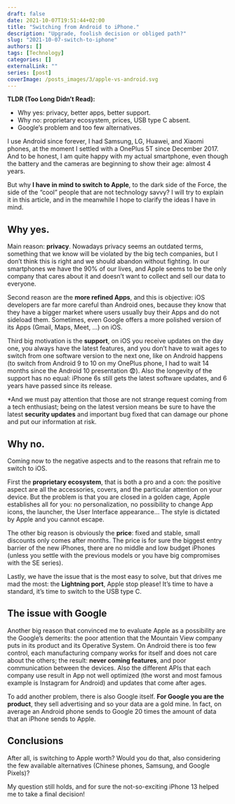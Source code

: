 ```yaml
---
draft: false
date: 2021-10-07T19:51:44+02:00
title: "Switching from Android to iPhone."
description: "Upgrade, foolish decision or obliged path?"
slug: "2021-10-07-switch-to-iphone"
authors: []
tags: [Technology]
categories: []
externalLink: ""
series: [post]
coverImage: /posts_images/3/apple-vs-android.svg
---
```

**TLDR (Too Long Didn’t Read):**
-	Why yes: privacy, better apps, better support.
-	Why no: proprietary ecosystem, prices, USB type C absent.
-	Google’s problem and too few alternatives.

I use Android since forever, I had Samsung, LG, Huawei, and Xiaomi phones, at the moment I settled with a OnePlus 5T since December 2017. And to be honest, I am quite happy with my actual smartphone, even though the battery and the cameras are beginning to show their age: almost 4 years.

But why **I have in mind to switch to Apple**, to the dark side of the Force, the side of the “cool” people that are not technology savvy? I will try to explain it in this article, and in the meanwhile I hope to clarify the ideas I have in mind.

## Why yes.

Main reason: **privacy**. Nowadays privacy seems an outdated terms, something that we know will be violated by the big tech companies, but I don’t think this is right and we should abandon without fighting. In our smartphones we have the 90% of our lives, and Apple seems to be the only company that cares about it and doesn’t want to collect and sell our data to everyone.

Second reason are the **more refined Apps**, and this is objective: iOS developers are far more careful than Android ones, because they know that they have a bigger market where users usually buy their Apps and do not sideload them. Sometimes, even Google offers a more polished version of its Apps (Gmail, Maps, Meet, …) on iOS.

Third big motivation is the **support**, on iOS you receive updates on the day one, you always have the latest features, and you don’t have to wait ages to switch from one software version to the next one, like on Android happens (to switch from Android 9 to 10 on my OnePlus phone, I had to wait 14 months since the Android 10 presentation 😨). Also the longevity of the support has no equal: iPhone 6s still gets the latest software updates, and 6 years have passed since its release.

*And we must pay attention that those are not strange request coming from a tech enthusiast; being on the latest version means be sure to have the latest **security updates** and important bug fixed that can damage our phone and put our information at risk.

## Why no.

Coming now to the negative aspects and to the reasons that refrain me to switch to iOS.

First the **proprietary ecosystem**, that is both a pro and a con: the positive aspect are all the accessories, covers, and the particular attention on your device. But the problem is that you are closed in a golden cage, Apple establishes all for you: no personalization, no possibility to change App icons, the launcher, the User Interface appearance… The style is dictated by Apple and you cannot escape.

The other big reason is obviously the **price**: fixed and stable, small discounts only comes after months. The price is for sure the biggest entry barrier of the new iPhones, there are no middle and low budget iPhones (unless you settle with the previous models or you have big compromises with the SE series).

Lastly, we have the issue that is the most easy to solve, but that drives me mad the most: the **Lightning port**, Apple stop please! It’s time to have a standard, it’s time to switch to the USB type C. 

## The issue with Google

Another big reason that convinced me to evaluate Apple as a possibility are the Google’s demerits: the poor attention that the Mountain View company puts in its product and its Operative System. On Android there is too few control, each manufacturing company works for itself and does not care about the others; the result: **never coming features**, and poor communication between the devices. Also the different APIs that each company use result in App not well optimized (the worst and most famous example is Instagram for Android) and updates that come after ages.

To add another problem, there is also Google itself. **For Google you are the product**, they sell advertising and so your data are a gold mine. In fact, on average an Android phone sends to Google 20 times the amount of data that an iPhone sends to Apple.

## Conclusions
After all, is switching to Apple worth? Would you do that, also considering the few available alternatives (Chinese phones, Samsung, and Google Pixels)?

My question still holds, and for sure the not-so-exciting iPhone 13 helped me to take a final decision! 
